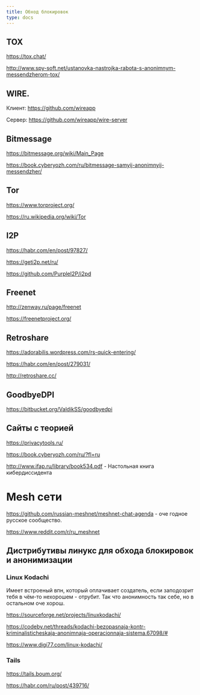 ```yaml
---
title: Обход блокировок
type: docs
---
```



## TOX 

https://tox.chat/

http://www.spy-soft.net/ustanovka-nastrojka-rabota-s-anonimnym-messendzherom-tox/

## WIRE. 

Клиент:
https://github.com/wireapp

Сервер:
https://github.com/wireapp/wire-server



## Bitmessage

https://bitmessage.org/wiki/Main_Page

https://book.cyberyozh.com/ru/bitmessage-samyij-anonimnyij-messendzher/

## Tor

https://www.torproject.org/

https://ru.wikipedia.org/wiki/Tor

## I2P

https://habr.com/en/post/97827/

https://geti2p.net/ru/

https://github.com/PurpleI2P/i2pd

## Freenet

http://zenway.ru/page/freenet

https://freenetproject.org/

## Retroshare

https://adorabilis.wordpress.com/rs-quick-entering/

https://habr.com/en/post/279031/

http://retroshare.cc/

## GoodbyeDPI

https://bitbucket.org/ValdikSS/goodbyedpi


## Сайты с теорией

https://privacytools.ru/

https://book.cyberyozh.com/ru/?fl=ru

http://www.ifap.ru/library/book534.pdf - Настольная книга кибердиссидента

# Mesh сети

https://github.com/russian-meshnet/meshnet-chat-agenda - оче годное русское сообщество.

https://www.reddit.com/r/ru_meshnet

## Дистрибутивы линукс для обхода блокировок и анонимизации 

### Linux Kodachi

Имеет встроеный впн, который оплачивает создатель, если заподозрит тебя в чём-то нехорошем - отрубит.
Так что анонимность так себе, но в остальном оче хорош.

https://sourceforge.net/projects/linuxkodachi/

https://codeby.net/threads/kodachi-bezopasnaja-kontr-kriminalisticheskaja-anonimnaja-operacionnaja-sistema.67098/#

https://www.digi77.com/linux-kodachi/

### Tails

https://tails.boum.org/

https://habr.com/ru/post/439716/
